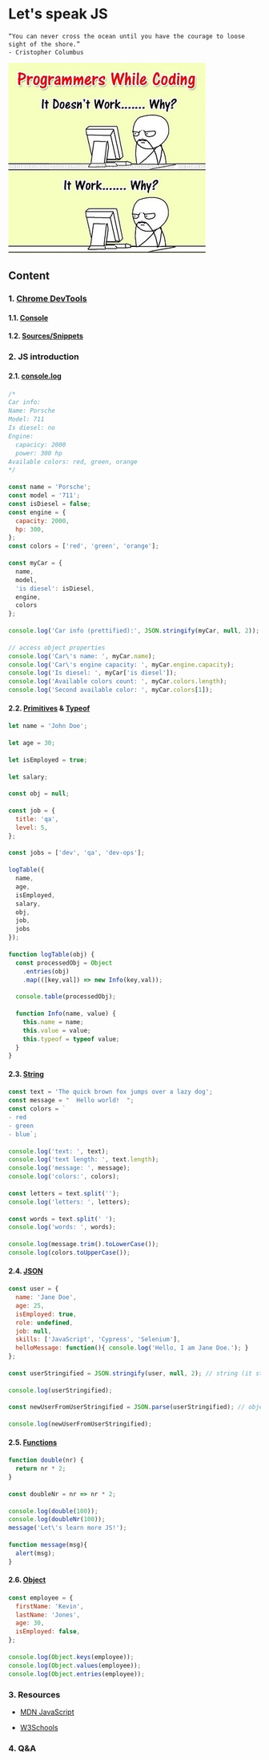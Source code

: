 # Let's speak JS

```text
“You can never cross the ocean until you have the courage to loose sight of the shore.”    
- Cristopher Columbus
```

![](../../../resource/image/works_why.jpg)

## Content

### 1. [Chrome DevTools](https://developer.chrome.com/docs/devtools)

#### 1.1. [Console](https://developer.chrome.com/docs/devtools/console)

#### 1.2. [Sources/Snippets](https://developer.chrome.com/docs/devtools/javascript/snippets)

### 2. JS introduction

#### 2.1. [console.log](https://developer.mozilla.org/en-US/docs/Web/API/console/log_static)

```javascript
/*
Car info:
Name: Porsche
Model: 711
Is diesel: no
Engine:
  capacicy: 2000
  power: 300 hp
Available colors: red, green, orange
*/

const name = 'Porsche';
const model = '711';
const isDiesel = false;
const engine = {
  capacity: 2000,
  hp: 300,
};
const colors = ['red', 'green', 'orange'];

const myCar = {
  name,
  model,
  'is diesel': isDiesel,
  engine,
  colors
};

console.log('Car info (prettified):', JSON.stringify(myCar, null, 2));

// access object properties
console.log('Car\'s name: ', myCar.name);
console.log('Car\'s engine capacity: ', myCar.engine.capacity);
console.log('Is diesel: ', myCar['is diesel']);
console.log('Available colors count: ', myCar.colors.length);
console.log('Second available color: ', myCar.colors[1]);
```

#### 2.2. [Primitives](https://developer.mozilla.org/en-US/docs/Glossary/Primitive) & [Typeof](https://developer.mozilla.org/en-US/docs/Web/JavaScript/Reference/Operators/typeof)

```javascript
let name = 'John Doe';

let age = 30;

let isEmployed = true;

let salary;

const obj = null;

const job = {
  title: 'qa',
  level: 5,
};

const jobs = ['dev', 'qa', 'dev-ops'];

logTable({
  name,
  age,
  isEmployed,
  salary,
  obj,
  job,
  jobs
});

function logTable(obj) {
  const processedObj = Object
    .entries(obj)
    .map(([key,val]) => new Info(key,val));
  
  console.table(processedObj);

  function Info(name, value) {
    this.name = name;
    this.value = value;
    this.typeof = typeof value;
  }  
}
```

#### 2.3. [String](https://developer.mozilla.org/en-US/docs/Web/JavaScript/Reference/Global_Objects/String)

```javascript
const text = 'The quick brown fox jumps over a lazy dog';
const message = "  Hello world!  ";
const colors = `
- red
- green
- blue`;

console.log('text: ', text);
console.log('text length: ', text.length);
console.log('message: ', message);
console.log('colors:', colors);

const letters = text.split('');
console.log('letters: ', letters);

const words = text.split(' ');
console.log('words: ', words);

console.log(message.trim().toLowerCase());
console.log(colors.toUpperCase());
```

#### 2.4. [JSON](https://developer.mozilla.org/en-US/docs/Web/JavaScript/Reference/Global_Objects/JSON)

```javascript
const user = {
  name: 'Jane Doe',
  age: 25,  
  isEmployed: true,
  role: undefined,
  job: null,
  skills: ['JavaScript', 'Cypress', 'Selenium'],  
  helloMessage: function(){ console.log('Hello, I am Jane Doe.'); }
};

const userStringified = JSON.stringify(user, null, 2); // string (it strips undefined and functions values)

console.log(userStringified);

const newUserFromUserStringified = JSON.parse(userStringified); // object

console.log(newUserFromUserStringified);
```


#### 2.5. [Functions](https://developer.mozilla.org/en-US/docs/Web/JavaScript/Guide/Functions)

```javascript
function double(nr) {
  return nr * 2;
}

const doubleNr = nr => nr * 2; 

console.log(double(100));
console.log(doubleNr(100));
message('Let\'s learn more JS!');

function message(msg){
  alert(msg);
}
```

#### 2.6. [Object](https://developer.mozilla.org/en-US/docs/Learn/JavaScript/Objects/Basics)

```javascript
const employee = {
  firstName: 'Kevin',
  lastName: 'Jones',
  age: 30,
  isEmployed: false,  
};

console.log(Object.keys(employee));
console.log(Object.values(employee));
console.log(Object.entries(employee));
```

### 3. Resources

- [MDN JavaScript](https://developer.mozilla.org/en-US/docs/Web/JavaScript)

- [W3Schools](https://www.w3schools.com/js/)

### 4. Q&A
